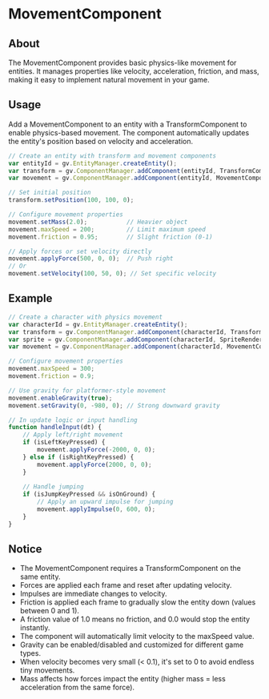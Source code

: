 # MovementComponent

## About
The MovementComponent provides basic physics-like movement for entities. It manages properties like velocity, acceleration, friction, and mass, making it easy to implement natural movement in your game.

## Usage
Add a MovementComponent to an entity with a TransformComponent to enable physics-based movement. The component automatically updates the entity's position based on velocity and acceleration.

```javascript
// Create an entity with transform and movement components
var entityId = gv.EntityManager.createEntity();
var transform = gv.ComponentManager.addComponent(entityId, TransformComponent);
var movement = gv.ComponentManager.addComponent(entityId, MovementComponent);

// Set initial position
transform.setPosition(100, 100, 0);

// Configure movement properties
movement.setMass(2.0);           // Heavier object
movement.maxSpeed = 200;         // Limit maximum speed
movement.friction = 0.95;        // Slight friction (0-1)

// Apply forces or set velocity directly
movement.applyForce(500, 0, 0);  // Push right
// Or
movement.setVelocity(100, 50, 0); // Set specific velocity
```

## Example

```javascript
// Create a character with physics movement
var characterId = gv.EntityManager.createEntity();
var transform = gv.ComponentManager.addComponent(characterId, TransformComponent);
var sprite = gv.ComponentManager.addComponent(characterId, SpriteRenderer);
var movement = gv.ComponentManager.addComponent(characterId, MovementComponent);

// Configure movement properties
movement.maxSpeed = 300;
movement.friction = 0.9;

// Use gravity for platformer-style movement
movement.enableGravity(true);
movement.setGravity(0, -980, 0); // Strong downward gravity

// In update logic or input handling
function handleInput(dt) {
    // Apply left/right movement
    if (isLeftKeyPressed) {
        movement.applyForce(-2000, 0, 0);
    } else if (isRightKeyPressed) {
        movement.applyForce(2000, 0, 0);
    }
    
    // Handle jumping
    if (isJumpKeyPressed && isOnGround) {
        // Apply an upward impulse for jumping
        movement.applyImpulse(0, 600, 0);
    }
}
```

## Notice
- The MovementComponent requires a TransformComponent on the same entity.
- Forces are applied each frame and reset after updating velocity.
- Impulses are immediate changes to velocity.
- Friction is applied each frame to gradually slow the entity down (values between 0 and 1).
- A friction value of 1.0 means no friction, and 0.0 would stop the entity instantly.
- The component will automatically limit velocity to the maxSpeed value.
- Gravity can be enabled/disabled and customized for different game types.
- When velocity becomes very small (< 0.1), it's set to 0 to avoid endless tiny movements.
- Mass affects how forces impact the entity (higher mass = less acceleration from the same force).
